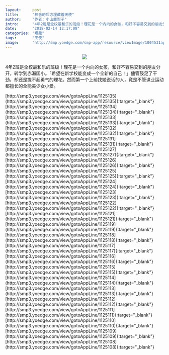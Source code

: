 ```yaml
---
layout:     post
title:      "校舍的后方埋藏着天使"
author:     "作者：小山鹿梨子"
intro:      "4年2班是全校最和乐的班级！理花是一个内向的女孩，和好不容易交到的朋友分开，转学到赤瀨国小。「希望在新学校能变成一个全新的自己！」儘管鼓足了干劲，却还是提不起勇气的理花。然而第一个上前找她说话的人，竟是不管课业运动都擅长的全能美少女小爱。"
date:       "2018-02-14 12:17:08"
categories: "埋藏"
tags:       "天使"
image:      "http://smp.yoedge.com/smp-app/resource/viewImage/1004531appline.png"
---
```

<div style="text-align: center">
<p><img src="http://smp.yoedge.com/smp-app/resource/viewImage/1004531appline.png"/></p>
</div>
<p class="post-meta">
<span>4年2班是全校最和乐的班级！理花是一个内向的女孩，和好不容易交到的朋友分开，转学到赤瀨国小。「希望在新学校能变成一个全新的自己！」儘管鼓足了干劲，却还是提不起勇气的理花。然而第一个上前找她说话的人，竟是不管课业运动都擅长的全能美少女小爱。</span>
</p>
[http://smp3.yoedge.com/view/gotoAppLine/1125135](http://smp3.yoedge.com/view/gotoAppLine/1125135){:target="_blank"}
[http://smp3.yoedge.com/view/gotoAppLine/1125134](http://smp3.yoedge.com/view/gotoAppLine/1125134){:target="_blank"}
[http://smp3.yoedge.com/view/gotoAppLine/1125133](http://smp3.yoedge.com/view/gotoAppLine/1125133){:target="_blank"}
[http://smp3.yoedge.com/view/gotoAppLine/1125132](http://smp3.yoedge.com/view/gotoAppLine/1125132){:target="_blank"}
[http://smp3.yoedge.com/view/gotoAppLine/1125131](http://smp3.yoedge.com/view/gotoAppLine/1125131){:target="_blank"}
[http://smp3.yoedge.com/view/gotoAppLine/1125127](http://smp3.yoedge.com/view/gotoAppLine/1125127){:target="_blank"}
[http://smp3.yoedge.com/view/gotoAppLine/1125126](http://smp3.yoedge.com/view/gotoAppLine/1125126){:target="_blank"}
[http://smp3.yoedge.com/view/gotoAppLine/1125125](http://smp3.yoedge.com/view/gotoAppLine/1125125){:target="_blank"}
[http://smp3.yoedge.com/view/gotoAppLine/1125124](http://smp3.yoedge.com/view/gotoAppLine/1125124){:target="_blank"}
[http://smp3.yoedge.com/view/gotoAppLine/1125123](http://smp3.yoedge.com/view/gotoAppLine/1125123){:target="_blank"}
[http://smp3.yoedge.com/view/gotoAppLine/1125122](http://smp3.yoedge.com/view/gotoAppLine/1125122){:target="_blank"}
[http://smp3.yoedge.com/view/gotoAppLine/1125121](http://smp3.yoedge.com/view/gotoAppLine/1125121){:target="_blank"}
[http://smp3.yoedge.com/view/gotoAppLine/1125119](http://smp3.yoedge.com/view/gotoAppLine/1125119){:target="_blank"}
[http://smp3.yoedge.com/view/gotoAppLine/1125118](http://smp3.yoedge.com/view/gotoAppLine/1125118){:target="_blank"}
[http://smp3.yoedge.com/view/gotoAppLine/1125117](http://smp3.yoedge.com/view/gotoAppLine/1125117){:target="_blank"}
[http://smp3.yoedge.com/view/gotoAppLine/1125116](http://smp3.yoedge.com/view/gotoAppLine/1125116){:target="_blank"}
[http://smp3.yoedge.com/view/gotoAppLine/1125115](http://smp3.yoedge.com/view/gotoAppLine/1125115){:target="_blank"}
[http://smp3.yoedge.com/view/gotoAppLine/1125114](http://smp3.yoedge.com/view/gotoAppLine/1125114){:target="_blank"}
[http://smp3.yoedge.com/view/gotoAppLine/1125113](http://smp3.yoedge.com/view/gotoAppLine/1125113){:target="_blank"}
[http://smp3.yoedge.com/view/gotoAppLine/1125112](http://smp3.yoedge.com/view/gotoAppLine/1125112){:target="_blank"}
[http://smp3.yoedge.com/view/gotoAppLine/1125111](http://smp3.yoedge.com/view/gotoAppLine/1125111){:target="_blank"}
[http://smp3.yoedge.com/view/gotoAppLine/1125110](http://smp3.yoedge.com/view/gotoAppLine/1125110){:target="_blank"}
[http://smp3.yoedge.com/view/gotoAppLine/1125109](http://smp3.yoedge.com/view/gotoAppLine/1125109){:target="_blank"}
[http://smp3.yoedge.com/view/gotoAppLine/1125108](http://smp3.yoedge.com/view/gotoAppLine/1125108){:target="_blank"}



